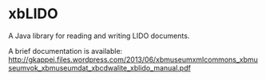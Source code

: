 xbLIDO
======

A Java library for reading and writing LIDO documents.

A brief documentation is available:
http://gkappei.files.wordpress.com/2013/06/xbmuseumxmlcommons_xbmuseumvok_xbmuseumdat_xbcdwalite_xblido_manual.pdf
